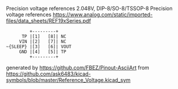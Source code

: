 Precision voltage references 2.048V, DIP-8/SO-8/TSSOP-8
Precision voltage references
https://www.analog.com/static/imported-files/data_sheets/REF19xSeries.pdf


	         +---------+
	      TP |[1]   [8]| NC
	     VIN |[2]   [7]| NC
	~{SLEEP} |[3]   [6]| VOUT
	     GND |[4]   [5]| TP
	         +---------+


generated by https://github.com/FBEZ/Pinout-AsciiArt from https://github.com/ask6483/kicad-symbols/blob/master/Reference_Voltage.kicad_sym